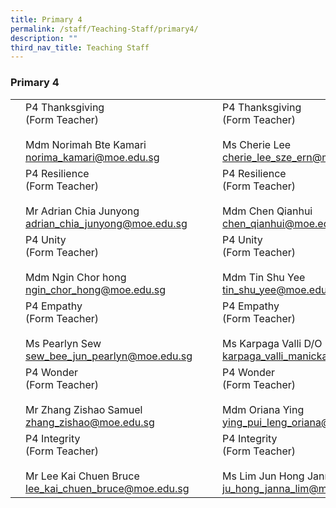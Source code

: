 ```yaml
---
title: Primary 4
permalink: /staff/Teaching-Staff/primary4/
description: ""
third_nav_title: Teaching Staff
---
```

### Primary 4


|  	|  	|  	|  	|  	|
|---	|---	|---	|---	|---	|
|	| P4 Thanksgiving<br>(Form Teacher)<br><br>Mdm Norimah Bte Kamari<br>norima_kamari@moe.edu.sg	|   	| 	| P4 Thanksgiving<br>(Form Teacher)<br><br>Ms Cherie Lee<br>cherie_lee_sze_ern@moe.edu.sg 	|
| 	| P4 Resilience <br>(Form Teacher)<br><br>Mr Adrian Chia Junyong<br>adrian_chia_junyong@moe.edu.sg<br> 	|   	| 	| P4 Resilience<br>(Form Teacher)<br><br>Mdm Chen Qianhui<br>chen_qianhui@moe.edu.sg	|
| 	| P4 Unity <br>(Form Teacher)<br><br>Mdm Ngin Chor hong<br>ngin_chor_hong@moe.edu.sg 	|   	|  	| P4 Unity <br>(Form Teacher)<br><br>Mdm Tin Shu Yee<br>tin_shu_yee@moe.edu.sg 	|
| 	| P4 Empathy<br>(Form Teacher)<br><br>Ms Pearlyn Sew<br>sew_bee_jun_pearlyn@moe.edu.sg<br> 	|   	| 	| P4 Empathy <br>(Form Teacher)<br><br>Ms Karpaga Valli D/O Manickam<br>karpaga_valli_manickam@moe.edu.sg|
| 	| P4 Wonder<br>(Form Teacher)<br><br>Mr Zhang Zishao Samuel<br>zhang_zishao@moe.edu.sg	|   	| 	| P4 Wonder<br>(Form Teacher)<br><br>Mdm Oriana Ying<br>ying_pui_leng_oriana@moe.edu.sg	|
| 	| P4 Integrity<br>(Form Teacher)<br><br>Mr Lee Kai Chuen Bruce<br>lee_kai_chuen_bruce@moe.edu.sg	|   	|	| P4 Integrity<br>(Form Teacher)<br><br>Ms Lim Jun Hong Janna<br>ju_hong_janna_lim@moe.edu.sg	|